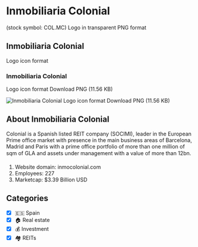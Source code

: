 # Inmobiliaria Colonial
 (stock symbol: COL.MC) Logo in transparent PNG format

## Inmobiliaria Colonial
 Logo icon format

### Inmobiliaria Colonial
 Logo icon format Download PNG (11.56 KB)

![Inmobiliaria Colonial
 Logo icon format Download PNG (11.56 KB)](/img/orig/COL.MC-e8fa187a.png)

## About Inmobiliaria Colonial


Colonial is a Spanish listed REIT company (SOCIMI), leader in the European Prime office market with presence in the main business areas of Barcelona, Madrid and Paris with a prime office portfolio of more than one million of sqm of GLA and assets under management with a value of more than 12bn.

1. Website domain: inmocolonial.com
2. Employees: 227
3. Marketcap: $3.39 Billion USD


## Categories
- [x] 🇪🇸 Spain
- [x] 🏠 Real estate
- [x] 💰 Investment
- [x] 🏘️ REITs
